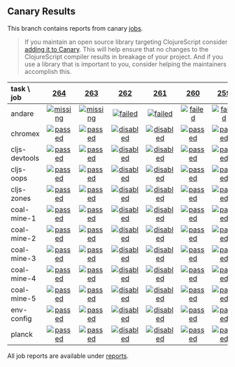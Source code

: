 ## Canary Results

This branch contains reports from canary [jobs](https://github.com/cljs-oss/canary/tree/jobs).

> If you maintain an open source library targeting ClojureScript consider [adding it to Canary](https://github.com/cljs-oss/canary/tree/master#how-to-participate). This will help ensure that no changes to the ClojureScript compiler results in breakage of your project. And if you use a library that is important to you, consider helping the maintainers accomplish this.

[//]: # (begin_overview_table)

| task \ job | <a href="reports/2018/02/18/job-000264-1.9.1105-87e61bd" title="job #264 finished on 2018-02-18">264</a> | <a href="reports/2018/02/17/job-000263-1.9.1098-4df0542" title="job #263 finished on 2018-02-17">263</a> | <a href="reports/2018/02/16/job-000262-1.9.1098-4df0542" title="job #262 finished on 2018-02-16">262</a> | <a href="reports/2018/02/16/job-000261-1.9.1097-6f05654" title="job #261 finished on 2018-02-16">261</a> | <a href="reports/2018/02/16/job-000260-1.9.1097-6f05654" title="job #260 finished on 2018-02-16">260</a> | <a href="reports/2018/02/15/job-000259-1.9.1088-b4d398a" title="job #259 finished on 2018-02-15">259</a> | <a href="reports/2018/02/14/job-000258-1.9.1079-ebc16c7" title="job #258 finished on 2018-02-14">258</a> | <a href="reports/2018/02/13/job-000257-1.9.1070-e9e7b70" title="job #257 finished on 2018-02-13">257</a> | <a href="reports/2018/02/12/job-000256-1.9.1054-8c08b21" title="job #256 finished on 2018-02-12">256</a> | <a href="reports/2018/02/11/job-000255-1.9.1041-84fc181" title="job #255 finished on 2018-02-11">255</a> |
| :--- | :---: | :---: | :---: | :---: | :---: | :---: | :---: | :---: | :---: | :---: |
| andare | <a href="reports/2018/02/18/job-000264-1.9.1105-87e61bd#-andare"><img title="missing" src="http://box.binaryage.com/s-missing.svg"><a> | <a href="reports/2018/02/17/job-000263-1.9.1098-4df0542#-andare"><img title="missing" src="http://box.binaryage.com/s-missing.svg"><a> | <a href="reports/2018/02/16/job-000262-1.9.1098-4df0542#-andare"><img title="failed" src="http://box.binaryage.com/s-failed.svg"><a> | <a href="reports/2018/02/16/job-000261-1.9.1097-6f05654#-andare"><img title="failed" src="http://box.binaryage.com/s-failed.svg"><a> | <a href="reports/2018/02/16/job-000260-1.9.1097-6f05654#-andare"><img title="failed" src="http://box.binaryage.com/s-failed.svg"><a> | <a href="reports/2018/02/15/job-000259-1.9.1088-b4d398a#-andare"><img title="failed" src="http://box.binaryage.com/s-failed.svg"><a> | <a href="reports/2018/02/14/job-000258-1.9.1079-ebc16c7#-andare"><img title="failed" src="http://box.binaryage.com/s-failed.svg"><a> | <a href="reports/2018/02/13/job-000257-1.9.1070-e9e7b70#-andare"><img title="failed" src="http://box.binaryage.com/s-failed.svg"><a> | <a href="reports/2018/02/12/job-000256-1.9.1054-8c08b21#-andare"><img title="failed" src="http://box.binaryage.com/s-failed.svg"><a> | <a href="reports/2018/02/11/job-000255-1.9.1041-84fc181#-andare"><img title="passed" src="http://box.binaryage.com/s-passed.svg"><a> |
| chromex | <a href="reports/2018/02/18/job-000264-1.9.1105-87e61bd#-chromex"><img title="passed" src="http://box.binaryage.com/s-passed.svg"><a> | <a href="reports/2018/02/17/job-000263-1.9.1098-4df0542#-chromex"><img title="passed" src="http://box.binaryage.com/s-passed.svg"><a> | <a href="reports/2018/02/16/job-000262-1.9.1098-4df0542#-chromex"><img title="disabled" src="http://box.binaryage.com/s-disabled.svg"><a> | <a href="reports/2018/02/16/job-000261-1.9.1097-6f05654#-chromex"><img title="disabled" src="http://box.binaryage.com/s-disabled.svg"><a> | <a href="reports/2018/02/16/job-000260-1.9.1097-6f05654#-chromex"><img title="passed" src="http://box.binaryage.com/s-passed.svg"><a> | <a href="reports/2018/02/15/job-000259-1.9.1088-b4d398a#-chromex"><img title="passed" src="http://box.binaryage.com/s-passed.svg"><a> | <a href="reports/2018/02/14/job-000258-1.9.1079-ebc16c7#-chromex"><img title="passed" src="http://box.binaryage.com/s-passed.svg"><a> | <a href="reports/2018/02/13/job-000257-1.9.1070-e9e7b70#-chromex"><img title="passed" src="http://box.binaryage.com/s-passed.svg"><a> | <a href="reports/2018/02/12/job-000256-1.9.1054-8c08b21#-chromex"><img title="passed" src="http://box.binaryage.com/s-passed.svg"><a> | <a href="reports/2018/02/11/job-000255-1.9.1041-84fc181#-chromex"><img title="passed" src="http://box.binaryage.com/s-passed.svg"><a> |
| cljs-devtools | <a href="reports/2018/02/18/job-000264-1.9.1105-87e61bd#-cljs-devtools"><img title="passed" src="http://box.binaryage.com/s-passed.svg"><a> | <a href="reports/2018/02/17/job-000263-1.9.1098-4df0542#-cljs-devtools"><img title="passed" src="http://box.binaryage.com/s-passed.svg"><a> | <a href="reports/2018/02/16/job-000262-1.9.1098-4df0542#-cljs-devtools"><img title="disabled" src="http://box.binaryage.com/s-disabled.svg"><a> | <a href="reports/2018/02/16/job-000261-1.9.1097-6f05654#-cljs-devtools"><img title="disabled" src="http://box.binaryage.com/s-disabled.svg"><a> | <a href="reports/2018/02/16/job-000260-1.9.1097-6f05654#-cljs-devtools"><img title="passed" src="http://box.binaryage.com/s-passed.svg"><a> | <a href="reports/2018/02/15/job-000259-1.9.1088-b4d398a#-cljs-devtools"><img title="passed" src="http://box.binaryage.com/s-passed.svg"><a> | <a href="reports/2018/02/14/job-000258-1.9.1079-ebc16c7#-cljs-devtools"><img title="passed" src="http://box.binaryage.com/s-passed.svg"><a> | <a href="reports/2018/02/13/job-000257-1.9.1070-e9e7b70#-cljs-devtools"><img title="passed" src="http://box.binaryage.com/s-passed.svg"><a> | <a href="reports/2018/02/12/job-000256-1.9.1054-8c08b21#-cljs-devtools"><img title="passed" src="http://box.binaryage.com/s-passed.svg"><a> | <a href="reports/2018/02/11/job-000255-1.9.1041-84fc181#-cljs-devtools"><img title="passed" src="http://box.binaryage.com/s-passed.svg"><a> |
| cljs-oops | <a href="reports/2018/02/18/job-000264-1.9.1105-87e61bd#-cljs-oops"><img title="passed" src="http://box.binaryage.com/s-passed.svg"><a> | <a href="reports/2018/02/17/job-000263-1.9.1098-4df0542#-cljs-oops"><img title="passed" src="http://box.binaryage.com/s-passed.svg"><a> | <a href="reports/2018/02/16/job-000262-1.9.1098-4df0542#-cljs-oops"><img title="disabled" src="http://box.binaryage.com/s-disabled.svg"><a> | <a href="reports/2018/02/16/job-000261-1.9.1097-6f05654#-cljs-oops"><img title="disabled" src="http://box.binaryage.com/s-disabled.svg"><a> | <a href="reports/2018/02/16/job-000260-1.9.1097-6f05654#-cljs-oops"><img title="passed" src="http://box.binaryage.com/s-passed.svg"><a> | <a href="reports/2018/02/15/job-000259-1.9.1088-b4d398a#-cljs-oops"><img title="passed" src="http://box.binaryage.com/s-passed.svg"><a> | <a href="reports/2018/02/14/job-000258-1.9.1079-ebc16c7#-cljs-oops"><img title="passed" src="http://box.binaryage.com/s-passed.svg"><a> | <a href="reports/2018/02/13/job-000257-1.9.1070-e9e7b70#-cljs-oops"><img title="passed" src="http://box.binaryage.com/s-passed.svg"><a> | <a href="reports/2018/02/12/job-000256-1.9.1054-8c08b21#-cljs-oops"><img title="passed" src="http://box.binaryage.com/s-passed.svg"><a> | <a href="reports/2018/02/11/job-000255-1.9.1041-84fc181#-cljs-oops"><img title="passed" src="http://box.binaryage.com/s-passed.svg"><a> |
| cljs-zones | <a href="reports/2018/02/18/job-000264-1.9.1105-87e61bd#-cljs-zones"><img title="passed" src="http://box.binaryage.com/s-passed.svg"><a> | <a href="reports/2018/02/17/job-000263-1.9.1098-4df0542#-cljs-zones"><img title="passed" src="http://box.binaryage.com/s-passed.svg"><a> | <a href="reports/2018/02/16/job-000262-1.9.1098-4df0542#-cljs-zones"><img title="disabled" src="http://box.binaryage.com/s-disabled.svg"><a> | <a href="reports/2018/02/16/job-000261-1.9.1097-6f05654#-cljs-zones"><img title="disabled" src="http://box.binaryage.com/s-disabled.svg"><a> | <a href="reports/2018/02/16/job-000260-1.9.1097-6f05654#-cljs-zones"><img title="passed" src="http://box.binaryage.com/s-passed.svg"><a> | <a href="reports/2018/02/15/job-000259-1.9.1088-b4d398a#-cljs-zones"><img title="passed" src="http://box.binaryage.com/s-passed.svg"><a> | <a href="reports/2018/02/14/job-000258-1.9.1079-ebc16c7#-cljs-zones"><img title="passed" src="http://box.binaryage.com/s-passed.svg"><a> | <a href="reports/2018/02/13/job-000257-1.9.1070-e9e7b70#-cljs-zones"><img title="passed" src="http://box.binaryage.com/s-passed.svg"><a> | <a href="reports/2018/02/12/job-000256-1.9.1054-8c08b21#-cljs-zones"><img title="passed" src="http://box.binaryage.com/s-passed.svg"><a> | <a href="reports/2018/02/11/job-000255-1.9.1041-84fc181#-cljs-zones"><img title="passed" src="http://box.binaryage.com/s-passed.svg"><a> |
| coal-mine-1 | <a href="reports/2018/02/18/job-000264-1.9.1105-87e61bd#-coal-mine-1"><img title="passed" src="http://box.binaryage.com/s-passed.svg"><a> | <a href="reports/2018/02/17/job-000263-1.9.1098-4df0542#-coal-mine-1"><img title="passed" src="http://box.binaryage.com/s-passed.svg"><a> | <a href="reports/2018/02/16/job-000262-1.9.1098-4df0542#-coal-mine-1"><img title="disabled" src="http://box.binaryage.com/s-disabled.svg"><a> | <a href="reports/2018/02/16/job-000261-1.9.1097-6f05654#-coal-mine-1"><img title="disabled" src="http://box.binaryage.com/s-disabled.svg"><a> | <a href="reports/2018/02/16/job-000260-1.9.1097-6f05654#-coal-mine-1"><img title="passed" src="http://box.binaryage.com/s-passed.svg"><a> | <a href="reports/2018/02/15/job-000259-1.9.1088-b4d398a#-coal-mine-1"><img title="passed" src="http://box.binaryage.com/s-passed.svg"><a> | <a href="reports/2018/02/14/job-000258-1.9.1079-ebc16c7#-coal-mine-1"><img title="passed" src="http://box.binaryage.com/s-passed.svg"><a> | <a href="reports/2018/02/13/job-000257-1.9.1070-e9e7b70#-coal-mine-1"><img title="passed" src="http://box.binaryage.com/s-passed.svg"><a> | <a href="reports/2018/02/12/job-000256-1.9.1054-8c08b21#-coal-mine-1"><img title="failed" src="http://box.binaryage.com/s-failed.svg"><a> | <a href="reports/2018/02/11/job-000255-1.9.1041-84fc181#-coal-mine-1"><img title="failed" src="http://box.binaryage.com/s-failed.svg"><a> |
| coal-mine-2 | <a href="reports/2018/02/18/job-000264-1.9.1105-87e61bd#-coal-mine-2"><img title="passed" src="http://box.binaryage.com/s-passed.svg"><a> | <a href="reports/2018/02/17/job-000263-1.9.1098-4df0542#-coal-mine-2"><img title="passed" src="http://box.binaryage.com/s-passed.svg"><a> | <a href="reports/2018/02/16/job-000262-1.9.1098-4df0542#-coal-mine-2"><img title="disabled" src="http://box.binaryage.com/s-disabled.svg"><a> | <a href="reports/2018/02/16/job-000261-1.9.1097-6f05654#-coal-mine-2"><img title="disabled" src="http://box.binaryage.com/s-disabled.svg"><a> | <a href="reports/2018/02/16/job-000260-1.9.1097-6f05654#-coal-mine-2"><img title="passed" src="http://box.binaryage.com/s-passed.svg"><a> | <a href="reports/2018/02/15/job-000259-1.9.1088-b4d398a#-coal-mine-2"><img title="passed" src="http://box.binaryage.com/s-passed.svg"><a> | <a href="reports/2018/02/14/job-000258-1.9.1079-ebc16c7#-coal-mine-2"><img title="passed" src="http://box.binaryage.com/s-passed.svg"><a> | <a href="reports/2018/02/13/job-000257-1.9.1070-e9e7b70#-coal-mine-2"><img title="passed" src="http://box.binaryage.com/s-passed.svg"><a> | <a href="reports/2018/02/12/job-000256-1.9.1054-8c08b21#-coal-mine-2"><img title="failed" src="http://box.binaryage.com/s-failed.svg"><a> | <a href="reports/2018/02/11/job-000255-1.9.1041-84fc181#-coal-mine-2"><img title="failed" src="http://box.binaryage.com/s-failed.svg"><a> |
| coal-mine-3 | <a href="reports/2018/02/18/job-000264-1.9.1105-87e61bd#-coal-mine-3"><img title="passed" src="http://box.binaryage.com/s-passed.svg"><a> | <a href="reports/2018/02/17/job-000263-1.9.1098-4df0542#-coal-mine-3"><img title="passed" src="http://box.binaryage.com/s-passed.svg"><a> | <a href="reports/2018/02/16/job-000262-1.9.1098-4df0542#-coal-mine-3"><img title="disabled" src="http://box.binaryage.com/s-disabled.svg"><a> | <a href="reports/2018/02/16/job-000261-1.9.1097-6f05654#-coal-mine-3"><img title="disabled" src="http://box.binaryage.com/s-disabled.svg"><a> | <a href="reports/2018/02/16/job-000260-1.9.1097-6f05654#-coal-mine-3"><img title="passed" src="http://box.binaryage.com/s-passed.svg"><a> | <a href="reports/2018/02/15/job-000259-1.9.1088-b4d398a#-coal-mine-3"><img title="passed" src="http://box.binaryage.com/s-passed.svg"><a> | <a href="reports/2018/02/14/job-000258-1.9.1079-ebc16c7#-coal-mine-3"><img title="passed" src="http://box.binaryage.com/s-passed.svg"><a> | <a href="reports/2018/02/13/job-000257-1.9.1070-e9e7b70#-coal-mine-3"><img title="passed" src="http://box.binaryage.com/s-passed.svg"><a> | <a href="reports/2018/02/12/job-000256-1.9.1054-8c08b21#-coal-mine-3"><img title="failed" src="http://box.binaryage.com/s-failed.svg"><a> | <a href="reports/2018/02/11/job-000255-1.9.1041-84fc181#-coal-mine-3"><img title="failed" src="http://box.binaryage.com/s-failed.svg"><a> |
| coal-mine-4 | <a href="reports/2018/02/18/job-000264-1.9.1105-87e61bd#-coal-mine-4"><img title="passed" src="http://box.binaryage.com/s-passed.svg"><a> | <a href="reports/2018/02/17/job-000263-1.9.1098-4df0542#-coal-mine-4"><img title="passed" src="http://box.binaryage.com/s-passed.svg"><a> | <a href="reports/2018/02/16/job-000262-1.9.1098-4df0542#-coal-mine-4"><img title="disabled" src="http://box.binaryage.com/s-disabled.svg"><a> | <a href="reports/2018/02/16/job-000261-1.9.1097-6f05654#-coal-mine-4"><img title="disabled" src="http://box.binaryage.com/s-disabled.svg"><a> | <a href="reports/2018/02/16/job-000260-1.9.1097-6f05654#-coal-mine-4"><img title="passed" src="http://box.binaryage.com/s-passed.svg"><a> | <a href="reports/2018/02/15/job-000259-1.9.1088-b4d398a#-coal-mine-4"><img title="passed" src="http://box.binaryage.com/s-passed.svg"><a> | <a href="reports/2018/02/14/job-000258-1.9.1079-ebc16c7#-coal-mine-4"><img title="passed" src="http://box.binaryage.com/s-passed.svg"><a> | <a href="reports/2018/02/13/job-000257-1.9.1070-e9e7b70#-coal-mine-4"><img title="passed" src="http://box.binaryage.com/s-passed.svg"><a> | <a href="reports/2018/02/12/job-000256-1.9.1054-8c08b21#-coal-mine-4"><img title="failed" src="http://box.binaryage.com/s-failed.svg"><a> | <a href="reports/2018/02/11/job-000255-1.9.1041-84fc181#-coal-mine-4"><img title="failed" src="http://box.binaryage.com/s-failed.svg"><a> |
| coal-mine-5 | <a href="reports/2018/02/18/job-000264-1.9.1105-87e61bd#-coal-mine-5"><img title="passed" src="http://box.binaryage.com/s-passed.svg"><a> | <a href="reports/2018/02/17/job-000263-1.9.1098-4df0542#-coal-mine-5"><img title="passed" src="http://box.binaryage.com/s-passed.svg"><a> | <a href="reports/2018/02/16/job-000262-1.9.1098-4df0542#-coal-mine-5"><img title="disabled" src="http://box.binaryage.com/s-disabled.svg"><a> | <a href="reports/2018/02/16/job-000261-1.9.1097-6f05654#-coal-mine-5"><img title="disabled" src="http://box.binaryage.com/s-disabled.svg"><a> | <a href="reports/2018/02/16/job-000260-1.9.1097-6f05654#-coal-mine-5"><img title="passed" src="http://box.binaryage.com/s-passed.svg"><a> | <a href="reports/2018/02/15/job-000259-1.9.1088-b4d398a#-coal-mine-5"><img title="passed" src="http://box.binaryage.com/s-passed.svg"><a> | <a href="reports/2018/02/14/job-000258-1.9.1079-ebc16c7#-coal-mine-5"><img title="passed" src="http://box.binaryage.com/s-passed.svg"><a> | <a href="reports/2018/02/13/job-000257-1.9.1070-e9e7b70#-coal-mine-5"><img title="passed" src="http://box.binaryage.com/s-passed.svg"><a> | <a href="reports/2018/02/12/job-000256-1.9.1054-8c08b21#-coal-mine-5"><img title="failed" src="http://box.binaryage.com/s-failed.svg"><a> | <a href="reports/2018/02/11/job-000255-1.9.1041-84fc181#-coal-mine-5"><img title="failed" src="http://box.binaryage.com/s-failed.svg"><a> |
| env-config | <a href="reports/2018/02/18/job-000264-1.9.1105-87e61bd#-env-config"><img title="passed" src="http://box.binaryage.com/s-passed.svg"><a> | <a href="reports/2018/02/17/job-000263-1.9.1098-4df0542#-env-config"><img title="passed" src="http://box.binaryage.com/s-passed.svg"><a> | <a href="reports/2018/02/16/job-000262-1.9.1098-4df0542#-env-config"><img title="disabled" src="http://box.binaryage.com/s-disabled.svg"><a> | <a href="reports/2018/02/16/job-000261-1.9.1097-6f05654#-env-config"><img title="disabled" src="http://box.binaryage.com/s-disabled.svg"><a> | <a href="reports/2018/02/16/job-000260-1.9.1097-6f05654#-env-config"><img title="passed" src="http://box.binaryage.com/s-passed.svg"><a> | <a href="reports/2018/02/15/job-000259-1.9.1088-b4d398a#-env-config"><img title="passed" src="http://box.binaryage.com/s-passed.svg"><a> | <a href="reports/2018/02/14/job-000258-1.9.1079-ebc16c7#-env-config"><img title="passed" src="http://box.binaryage.com/s-passed.svg"><a> | <a href="reports/2018/02/13/job-000257-1.9.1070-e9e7b70#-env-config"><img title="passed" src="http://box.binaryage.com/s-passed.svg"><a> | <a href="reports/2018/02/12/job-000256-1.9.1054-8c08b21#-env-config"><img title="passed" src="http://box.binaryage.com/s-passed.svg"><a> | <a href="reports/2018/02/11/job-000255-1.9.1041-84fc181#-env-config"><img title="passed" src="http://box.binaryage.com/s-passed.svg"><a> |
| planck | <a href="reports/2018/02/18/job-000264-1.9.1105-87e61bd#-planck"><img title="passed" src="http://box.binaryage.com/s-passed.svg"><a> | <a href="reports/2018/02/17/job-000263-1.9.1098-4df0542#-planck"><img title="passed" src="http://box.binaryage.com/s-passed.svg"><a> | <a href="reports/2018/02/16/job-000262-1.9.1098-4df0542#-planck"><img title="disabled" src="http://box.binaryage.com/s-disabled.svg"><a> | <a href="reports/2018/02/16/job-000261-1.9.1097-6f05654#-planck"><img title="disabled" src="http://box.binaryage.com/s-disabled.svg"><a> | <a href="reports/2018/02/16/job-000260-1.9.1097-6f05654#-planck"><img title="passed" src="http://box.binaryage.com/s-passed.svg"><a> | <a href="reports/2018/02/15/job-000259-1.9.1088-b4d398a#-planck"><img title="passed" src="http://box.binaryage.com/s-passed.svg"><a> | <a href="reports/2018/02/14/job-000258-1.9.1079-ebc16c7#-planck"><img title="passed" src="http://box.binaryage.com/s-passed.svg"><a> | <a href="reports/2018/02/13/job-000257-1.9.1070-e9e7b70#-planck"><img title="passed" src="http://box.binaryage.com/s-passed.svg"><a> | <a href="reports/2018/02/12/job-000256-1.9.1054-8c08b21#-planck"><img title="passed" src="http://box.binaryage.com/s-passed.svg"><a> | <a href="reports/2018/02/11/job-000255-1.9.1041-84fc181#-planck"><img title="passed" src="http://box.binaryage.com/s-passed.svg"><a> |

[//]: # (end_overview_table)

All job reports are available under [reports](reports).

